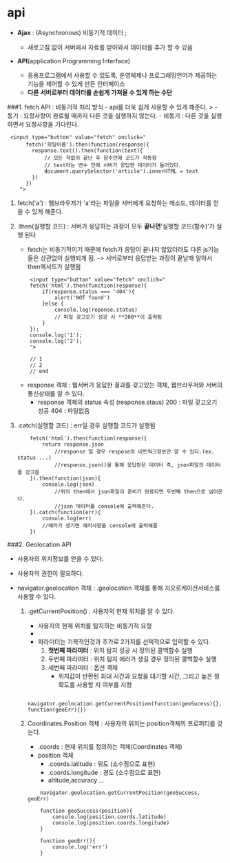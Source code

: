 # api

- **Ajax** : (Asynchronous) 비동기적 데이터 ;
    -   새로고침 없이 서버에서 자료를 받아와서 데이터를 추가 할 수 있음

- **API**(application Programming Interface) 
    - 응용프로그램에서 사용할 수 있도록, 운영체제나 프로그래밍언어가 제공하는 기능을 제어할 수 있게 만든 인터페이스
    - **다른 서버로부터 데이터를 손쉽게 가져올 수 있게 하는 수단**

###1. fetch API : 비동기적 처리 방식
    - api를 더욱 쉽게 사용할 수 있게 해준다.
    > - 동기 : 요청사항이 완료될 때까지 다른 것을 실행하지 않는다.
      - 비동기 : 다른 것을 실행하면서 요청사항을 기다린다.
```text
 <input type="button" value="fetch" onclick="
      fetch('파일이름').then(function(response){
        response.text().then(function(text){ 
            // 모든 작없이 끝난 후 함수안에 코드가 작동함
            // text라는 변수 안에 서버가 응답한 데이터가 들어있다.
            document.querySelector('article').innerHTML = text
        })
      })
    ">
``` 
1. fetch('a') : 웹브라우저가 'a'라는 파일을  서버에게 요청하는 메소드, 데이터를 얻을 수 있게 해준다.
2. .then(실행할 코드) : 서버가 응답하는 과정이 모두 **끝나면**'실행할 코드(함수)'가 실행 된다 
    - fetch는 비동기적이기 때문에 fetch가 응답이 끝나지 않았더라도 다른 js기능들은 상관없이 실행되게 됨. -> 서버로부터 응답받는 과정이 끝날때 알아서 then메서드가 실행됨 

    ```text
        <input type="button" value="fetch" onclick="
        fetch('html').then(function(response){
            if(response.status === '404'){
                alert('NOT found')
            }else {
                console.log(reponse.status)
                // 파일 갖고오기 성공 시 **200**이 출력됨 
            }
        });
        console.log('1');
        console.log('2');
        ">

        // 1
        // 2
        // end
    ```

    - response 객체 : 웹서버가 응답한 결과를 갖고있는 객체,
                    웹브라우저와 서버의 통신상태를 알 수 있다.
        - response 객체의 status 속성 (response.staus)
            200 : 파일 갖고오기 성공
            404 : 파일없음
            
3. .catch(실행할 코드) : err일 경우 실행할 코드가 실행됨 
    ```text
        fetch('html').then(function(response){
            return response.json
                //response 일 경우 respose의 네트워크정보만 알 수 있다.(ex. status ...)
                //response.json()을 통해 응답받은 데이터 즉, json파일의 데이터를 갖고옴 
        }).then(function(json){
            console.log(json)
                //위의 then에서 json파일이 준비가 완료되면 두번째 then으로 넘어온다.
                //json 데이터를 console에 출력해준다.
        }).catch(function(err){
            console.log(err)
            //에러가 생기면 에러사항을 console에 출력해줌
        })
    ```


###2. Geolocation API 
- 사용자의 위치정보를 얻을 수 있다.
- 사용자의 권한이 필요하다.

- navigator.geolocation 객체 : 
    .geolocation 객체를 통해 지오로케이션서비스를 사용할 수 있다.
    1. .getCurrentPosition() : 사용자의 현재 위치를 알 수 있다.
        - 사용자의 현재 위치를 탐지하는 비동기적 요청
        - 
        - 파라미터는 기복적인것과 추가로  2가지를 선택적으로 입력할 수 있다.
            1. **첫번째 파라미터** : 위치 탐지 성공 시 정의된 콜백함수 실행
            2. 두번째 파라미터 : 위치 탐지 에러가 생길 경우 정의된 콜백함수 실행
            3. 세번째 파라미터 : 옵션 객체
                - 위치값이 반환된 최대 시간과 요청을 대기할 시간, 그리고 높은 정확도를 사용할 지 여부를 지정
        ```text
            navigator.geolocation.getCurrentPosition(function(geoSucess){}, function(geoErr){})
        ```

    2.  Coordinates.Position 객체 : 사용자의 위치는 position객체의 프로퍼티를 갖는다.
        - .coords : 현재 위치를 정의하는 객체(Coordinates 객체)
        - position 객체
            - .coords.latitude : 위도 (소수점으로 표현) 
            - .coords.longitude : 경도 (소수점으로 표현) 
            - altitude,accuracy ...

        ```text
            navigator.geolocation.getCurrentPosition(geoSuccess, geoErr)

            function geoSuccess(position){
                console.log(position.coords.latitude)
                console.log(position.coords.longitude)
            }

            function geoErr(){
                console.log('err')
            }
        ```